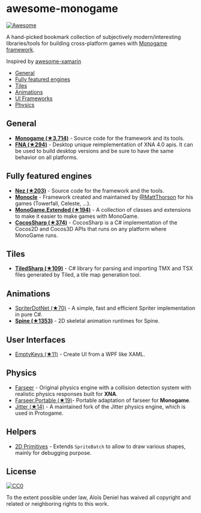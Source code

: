 # awesome-monogame

[![Awesome](https://cdn.rawgit.com/sindresorhus/awesome/d7305f38d29fed78fa85652e3a63e154dd8e8829/media/badge.svg)](https://github.com/sindresorhus/awesome)

A hand-picked bookmark collection of subjectively modern/interesting libraries/tools for building cross-platform games with [Monogame framework](http://www.monogame.net/).

Inspired by [awesome-xamarin](https://github.com/benoitjadinon/awesome-xamarin)
  
  * [General](#general)
  * [Fully featured engines](#fully-featured-engines)
  * [Tiles](#tiles)
  * [Animations](#animations)
  * [UI Frameworks](#user-interfaces)
  * [Physics](#physics)

## General
* [**Monogame (★3,714)**](https://github.com/MonoGame/MonoGame) - Source code for the framework and its tools.
* [**FNA (★294)**](https://github.com/FNA-XNA/FNA) - Desktop unique reimplementation of XNA 4.0 apis. It can be used to build desktop versions and be sure to have the same behavior on all platforms.

## Fully featured engines
* [**Nez (★203)**](https://github.com/prime31/Nez) - Source code for the framework and the tools.
* [**Monocle**](https://bitbucket.org/MattThorson/monocle-engine) - Framework created and maintained by [@MattThorson](https://mobile.twitter.com/MattThorson) for his games (Towerfall, Celeste, ...).
* [**MonoGame.Extended (★194)**](https://github.com/craftworkgames/MonoGame.Extended) - A collection of classes and extensions to make it easier to make games with MonoGame.
* [**CocosSharp (★374)**](https://github.com/mono/CocosSharp) - CocosSharp is a C# implementation of the Cocos2D and Cocos3D APIs that runs on any platform where MonoGame runs.

## Tiles
* [**TiledSharp (★109)**](https://github.com/marshallward/TiledSharp) - C# library for parsing and importing TMX and TSX files generated by Tiled, a tile map generation tool.

## Animations
* [SpriterDotNet (★70)](https://github.com/loodakrawa/SpriterDotNet) - A simple, fast and efficient Spriter implementation in pure C#.
* [**Spine (★1353)**](https://github.com/EsotericSoftware/spine-runtimes) - 2D skeletal animation runtimes for Spine.

## User Interfaces
* [EmptyKeys (★11)](https://github.com/EmptyKeys/UI_Engines) - Create UI from a WPF like XAML.

## Physics
* [Farseer](https://farseerphysics.codeplex.com/) - Original physics engine with a collision detection system with realistic physics responses built for **XNA**.
* [Farseer.Portable (★19)](https://github.com/craftworkgames/FarseerPhysics.Portable)- Portable adaptation of farseer for **Monogame**.
* [Jitter (★14)](https://github.com/RedpointGames/Jitter) - A maintained fork of the Jitter physics engine, which is used in Protogame.

## Helpers
* [2D Primitives](https://bitbucket.org/C3/2d-xna-primitives/wiki/Home) - Extends `SpriteBatch` to allow to draw various shapes, mainly for debugging purpose.

## License

[![CC0](https://licensebuttons.net/p/zero/1.0/88x31.png)](https://creativecommons.org/publicdomain/zero/1.0/)

To the extent possible under law, Aloïs Deniel has waived all copyright and related or neighboring rights to this work.
